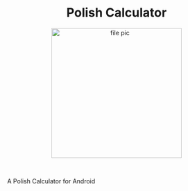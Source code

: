 <h1 align="center">Polish Calculator </h1>
<p  align="center">
<img src="https://lh3.googleusercontent.com/FpQXb3fjRebih0ZMiuXK4NuWARD4zyG-5un8UYDoM0ha7IBOE9iqBtZYbxpV2kKB6w=w300" alt="file pic" width="300px">
</p>
<br>
<p>A Polish Calculator for Android </p>
